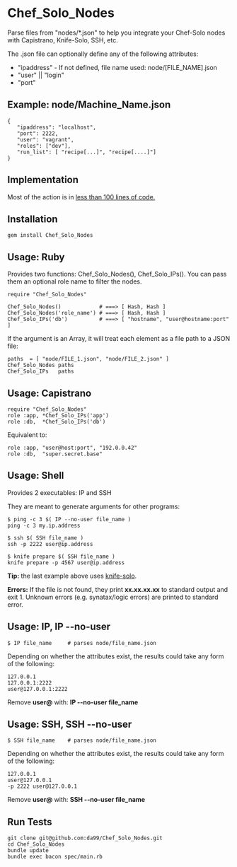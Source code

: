 
Chef\_Solo\_Nodes
===============

Parse files from "nodes/\*.json" to help you integrate your Chef-Solo
nodes with Capistrano, Knife-Solo, SSH, etc.

The .json file can optionally define any of the following attributes:

  * "ipaddress" - If not defined, file name used: node/[FILE\_NAME].json
  * "user" || "login"
  * "port"

Example: node/Machine\_Name.json
--------------------------------
    
    { 
       "ipaddress": "localhost", 
       "port": 2222, 
       "user": "vagrant",
       "roles": ["dev"],
       "run_list": [ "recipe[...]", "recipe[....]"]
    }

Implementation
--------------

Most of the action is in
[less than 100 lines of code.](https://github.com/da99/Chef_Solo_Nodes/blob/master/lib/Chef_Solo_Nodes.rb)

Installation
-----------

    gem install Chef_Solo_Nodes

Usage: Ruby
----------

Provides two functions: Chef\_Solo\_Nodes(), Chef\_Solo\_IPs(). 
You can pass them an optional role name to filter the nodes.

    require "Chef_Solo_Nodes"

    Chef_Solo_Nodes()            # ===> [ Hash, Hash ]
    Chef_Solo_Nodes('role_name') # ===> [ Hash, Hash ]
    Chef_Solo_IPs('db')          # ===> [ "hostname", "user@hostname:port" ]

If the argument is an Array, it will treat each element as a 
file path to a JSON file:

    paths  = [ "node/FILE_1.json", "node/FILE_2.json" ]
    Chef_Solo_Nodes paths
    Chef_Solo_IPs   paths


Usage: Capistrano
----------------

    require "Chef_Solo_Nodes"
    role :app, *Chef_Solo_IPs('app')
    role :db,  *Chef_Solo_IPs('db')

Equivalent to:

    role :app, "user@host:port", "192.0.0.42"
    role :db,  "super.secret.base"

Usage: Shell
------------

Provides 2 executables: IP and SSH

They are meant to generate arguments for other programs:

    $ ping -c 3 $( IP --no-user file_name )
    ping -c 3 my.ip.address

    $ ssh $( SSH file_name )
    ssh -p 2222 user@ip.address

    $ knife prepare $( SSH file_name )
    knife prepare -p 4567 user@ip.address

**Tip:** the last example above uses
[knife-solo](https://github.com/matschaffer/knife-solo).

**Errors:** If the file is not found, they print **xx.xx.xx.xx** 
to standard output and exit 1. Unknown errors (e.g. synatax/logic errors)
are printed to standard error.

Usage: IP, IP --no-user
--------------------

    $ IP file_name     # parses node/file_name.json
    
Depending on whether the attributes exist, the results could take
any form of the following:

    127.0.0.1  
    127.0.0.1:2222
    user@127.0.0.1:2222 

Remove **user@** with: **IP --no-user file_name**

Usage: SSH, SSH --no-user
--------------------

    $ SSH file_name    # parses node/file_name.json

Depending on whether the attributes exist, the results could take
any form of the following:

    127.0.0.1
    user@127.0.0.1
    -p 2222 user@127.0.0.1

Remove **user@** with: **SSH --no-user file_name**

Run Tests
---------

    git clone git@github.com:da99/Chef_Solo_Nodes.git
    cd Chef_Solo_Nodes
    bundle update
    bundle exec bacon spec/main.rb

